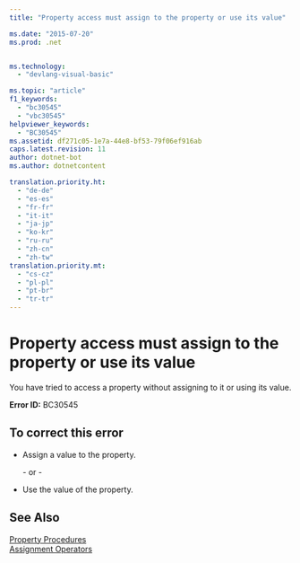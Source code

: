 ```yaml
---
title: "Property access must assign to the property or use its value"

ms.date: "2015-07-20"
ms.prod: .net


ms.technology: 
  - "devlang-visual-basic"

ms.topic: "article"
f1_keywords: 
  - "bc30545"
  - "vbc30545"
helpviewer_keywords: 
  - "BC30545"
ms.assetid: df271c05-1e7a-44e8-bf53-79f06ef916ab
caps.latest.revision: 11
author: dotnet-bot
ms.author: dotnetcontent

translation.priority.ht: 
  - "de-de"
  - "es-es"
  - "fr-fr"
  - "it-it"
  - "ja-jp"
  - "ko-kr"
  - "ru-ru"
  - "zh-cn"
  - "zh-tw"
translation.priority.mt: 
  - "cs-cz"
  - "pl-pl"
  - "pt-br"
  - "tr-tr"
---
```

# Property access must assign to the property or use its value
You have tried to access a property without assigning to it or using its value.
  
 **Error ID:** BC30545  
  
## To correct this error  
  
-   Assign a value to the property.  
  
     \- or -  
  
-   Use the value of the property.  
  
## See Also  
 [Property Procedures](../../visual-basic/programming-guide/language-features/procedures/property-procedures.md)   
 [Assignment Operators](../../visual-basic/language-reference/operators/assignment-operators.md)
